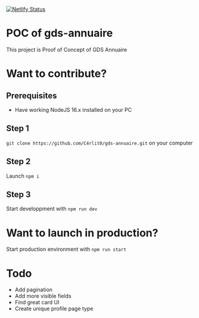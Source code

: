 [![Netlify Status](https://api.netlify.com/api/v1/badges/8faa5576-b535-4a2e-80dc-dfbfe7cd56bd/deploy-status)](https://app.netlify.com/sites/annuaire-gds/deploys)

# POC of gds-annuaire

This project is Proof of Concept of GDS Annuaire

# Want to contribute?

## Prerequisites

- Have working NodeJS 16.x installed on your PC

## Step 1

`git clone https://github.com/C4rlit0/gds-annuaire.git` on your computer

## Step 2

Launch `npm i`

## Step 3

Start developpment with `npm run dev`

# Want to launch in production?

Start production environment with `npm run start`

# Todo

- Add pagination
- Add more visible fields
- Find great card UI
- Create unique profile page type
